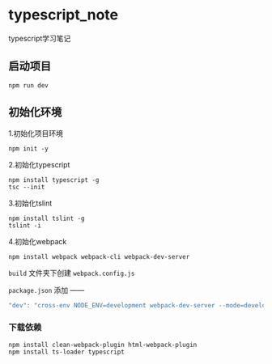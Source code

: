 # typescript_note
typescript学习笔记

## 启动项目

```
npm run dev
```

## 初始化环境

1.初始化项目环境

```
npm init -y
```

2.初始化typescript

```
npm install typescript -g
tsc --init
```

3.初始化tslint

```
npm install tslint -g
tslint -i
```

4.初始化webpack

```
npm install webpack webpack-cli webpack-dev-server
```

`build` 文件夹下创建 `webpack.config.js`

`package.json` 添加 ——

```js
"dev": "cross-env NODE_ENV=development webpack-dev-server --mode=development --config build/webpack.config.js"
```

### 下载依赖

```
npm install clean-webpack-plugin html-webpack-plugin
npm install ts-loader typescript
```


